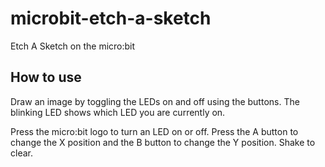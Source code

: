 # microbit-etch-a-sketch

Etch A Sketch on the micro:bit

## How to use

Draw an image by toggling the LEDs on and off using the buttons. The blinking LED shows which LED you are currently on.

Press the micro:bit logo to turn an LED on or off. Press the A button to change the X position and the B button to change the Y position. Shake to clear.
